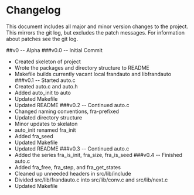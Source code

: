 # Changelog
This document includes all major and minor version changes to the project.  This mirrors the git log, but excludes the patch messages.  For information about patches see the git log.

##v0 -- Alpha
###v0.0 -- Initial Commit
* Created skeleton of project
* Wrote the packages and directory structure to README
* Makefile builds currently vacant local frandauto and libfrandauto
###v0.1 -- Started auto.c
* Created auto.c and auto.h
* Added auto\_init to auto
* Updated Makefile
* Updated README
###v0.2 -- Continued auto.c
* Changed naming conventions, fra-prefixed  
* Updated directory structure
* Minor updates to skelaton
* auto\_init renamed fra\_init
* Added fra\_seed
* Updated Makefile
* Updated README
###v0.3 -- Continued auto.c
* Added the series fra\_is\_init, fra\_size, fra\_is\_seed
###v0.4 -- Finished auto.c
* Added fra\_free, fra\_step, and fra\_get\_states
* Cleaned up unneeded headers in src/lib/include
* Divided src/lib/frandauto.c into src/lib/conv.c and src/lib/next.c
* Updated Makefile

<!-- vim : set ts=2 sw=2 et syn=markdown : -->
